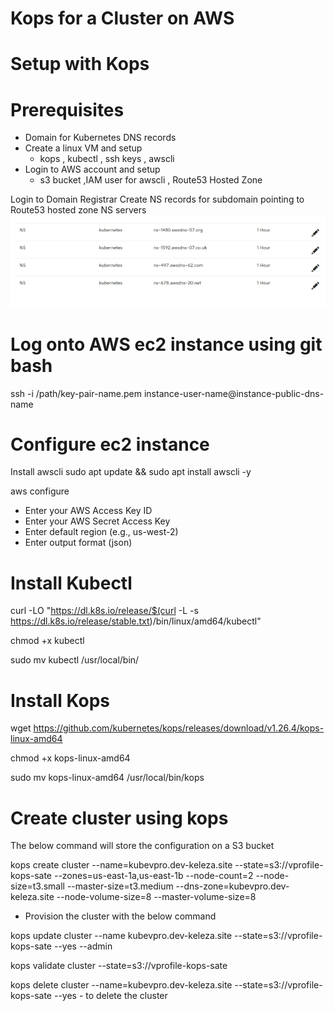 # Kops for a Cluster on AWS

# Setup with Kops

# Prerequisites

- Domain for Kubernetes DNS records
- Create a linux VM and setup 
  - kops , kubectl , ssh keys , awscli
- Login to AWS account and setup 
  - s3 bucket ,IAM user for awscli , Route53 Hosted Zone

Login to Domain Registrar
Create NS records for subdomain pointing to Route53 hosted zone NS servers
![alt text](image.png)



# Log onto AWS ec2 instance using git bash

ssh -i /path/key-pair-name.pem instance-user-name@instance-public-dns-name

# Configure ec2 instance

Install awscli 
sudo apt update && sudo apt install awscli -y

aws configure
- Enter your AWS Access Key ID
- Enter your AWS Secret Access Key
- Enter default region (e.g., us-west-2)
- Enter output format (json)

# Install Kubectl

  curl -LO "https://dl.k8s.io/release/$(curl -L -s https://dl.k8s.io/release/stable.txt)/bin/linux/amd64/kubectl"

  chmod +x kubectl

  sudo mv kubectl /usr/local/bin/

#  Install Kops

wget https://github.com/kubernetes/kops/releases/download/v1.26.4/kops-linux-amd64

chmod +x kops-linux-amd64

sudo mv kops-linux-amd64 /usr/local/bin/kops

# Create cluster using kops

The below command will store the configuration on a S3 bucket

 kops create cluster --name=kubevpro.dev-keleza.site --state=s3://vprofile-kops-sate --zones=us-east-1a,us-east-1b --node-count=2 --node-size=t3.small --master-size=t3.medium --dns-zone=kubevpro.dev-keleza.site --node-volume-size=8 --master-volume-size=8

 - Provision the cluster with the below command

 kops update cluster --name kubevpro.dev-keleza.site --state=s3://vprofile-kops-sate --yes --admin

 kops validate cluster --state=s3://vprofile-kops-sate

 kops delete cluster --name=kubevpro.dev-keleza.site --state=s3://vprofile-kops-sate --yes  - to delete the cluster

